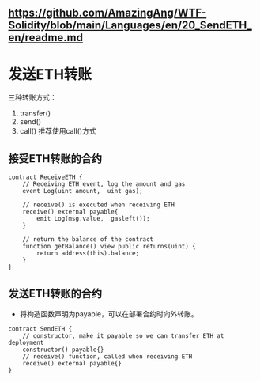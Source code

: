 https://github.com/AmazingAng/WTF-Solidity/blob/main/Languages/en/20_SendETH_en/readme.md
---
# 发送ETH转账
三种转账方式：
 1. transfer()
 2. send()
 3. call()
推荐使用call()方式
## 接受ETH转账的合约

```solidity
contract ReceiveETH {
    // Receiving ETH event, log the amount and gas
    event Log(uint amount,  uint gas);
    
    // receive() is executed when receiving ETH
    receive() external payable{
        emit Log(msg.value,  gasleft());
    }
    
    // return the balance of the contract
    function getBalance() view public returns(uint) {
        return address(this).balance;
    }
}
```

## 发送ETH转账的合约
 - 将构造函数声明为payable，可以在部署合约时向外转账。
```solidity
contract SendETH {
    // constructor, make it payable so we can transfer ETH at deployment
    constructor() payable{}
    // receive() function, called when receiving ETH
    receive() external payable{}
}
```

